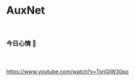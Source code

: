 # AuxNet 

&nbsp;

### 今日心情   💢


&nbsp;
###
<!-- ![avatar](https://i.ibb.co/2yQTKVn/unnamed.jpg)   -->
https://www.youtube.com/watch?v=TsriGIW30po
###

<!-- ![avatar](https://i.ibb.co/djYk7Jd/4071636253672-pic.png) -->
&nbsp;
&nbsp;